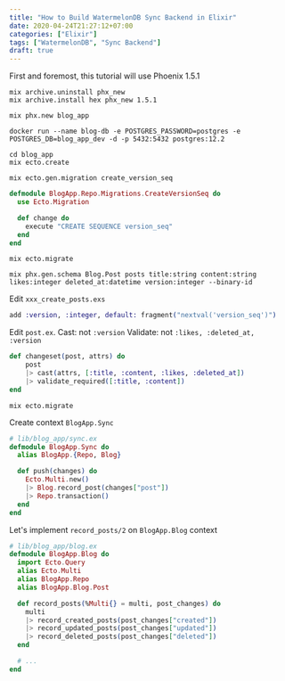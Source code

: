 ```yaml
---
title: "How to Build WatermelonDB Sync Backend in Elixir"
date: 2020-04-24T21:27:12+07:00
categories: ["Elixir"]
tags: ["WatermelonDB", "Sync Backend"]
draft: true
---
```


First and foremost, this tutorial will use Phoenix 1.5.1

```shell
mix archive.uninstall phx_new
mix archive.install hex phx_new 1.5.1
```

```shell
mix phx.new blog_app
```

```shell
docker run --name blog-db -e POSTGRES_PASSWORD=postgres -e POSTGRES_DB=blog_app_dev -d -p 5432:5432 postgres:12.2
```

```shell
cd blog_app
mix ecto.create
```

```shell
mix ecto.gen.migration create_version_seq
```

```elixir
defmodule BlogApp.Repo.Migrations.CreateVersionSeq do
  use Ecto.Migration

  def change do
    execute "CREATE SEQUENCE version_seq"
  end
end
```

```shell
mix ecto.migrate
```

```shell
mix phx.gen.schema Blog.Post posts title:string content:string likes:integer deleted_at:datetime version:integer --binary-id
```

Edit `xxx_create_posts.exs`

```elixir
add :version, :integer, default: fragment("nextval('version_seq')")
```

Edit `post.ex`.
Cast: not `:version`
Validate: not `:likes, :deleted_at, :version`

```elixir
def changeset(post, attrs) do
    post
    |> cast(attrs, [:title, :content, :likes, :deleted_at])
    |> validate_required([:title, :content])
end
```

```shell
mix ecto.migrate
```

Create context `BlogApp.Sync`

```elixir
# lib/blog_app/sync.ex
defmodule BlogApp.Sync do
  alias BlogApp.{Repo, Blog}

  def push(changes) do
    Ecto.Multi.new()
    |> Blog.record_post(changes["post"])
    |> Repo.transaction()
  end
end
```

Let's implement `record_posts/2` on `BlogApp.Blog` context

```elixir
# lib/blog_app/blog.ex
defmodule BlogApp.Blog do
  import Ecto.Query
  alias Ecto.Multi
  alias BlogApp.Repo
  alias BlogApp.Blog.Post

  def record_posts(%Multi{} = multi, post_changes) do
    multi
    |> record_created_posts(post_changes["created"])
    |> record_updated_posts(post_changes["updated"])
    |> record_deleted_posts(post_changes["deleted"])
  end

  # ...
end
```
